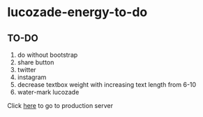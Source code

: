 # lucozade-energy-to-do
## TO-DO
1. do without bootstrap
2. share button
  1. twitter
  2. instagram
3. decrease textbox weight with increasing text length from 6-10
4. water-mark lucozade

Click [here][1] to go to production server

[1]: https://tobibello.github.io/lucozade-energy-to-do/dist